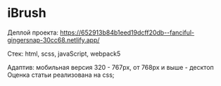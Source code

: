 # iBrush
Деплой проекта: 
https://652913b84b1eed19dcff20db--fanciful-gingersnap-30cc68.netlify.app/

Cтек: html, scss, javaScript, webpack5

Адаптив: мобильная версия 320 - 767px, от 768px и выше - десктоп
Оценка статьи реализована на css;
